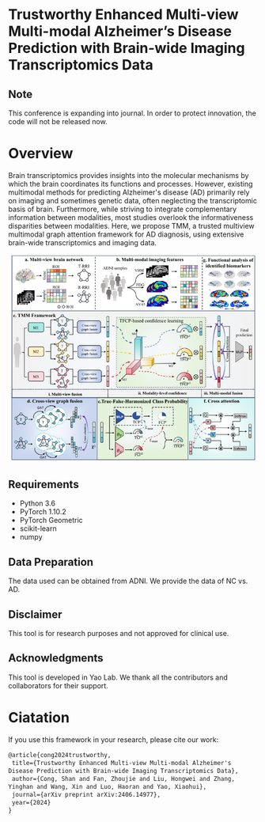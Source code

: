 # Trustworthy Enhanced Multi-view Multi-modal Alzheimer’s Disease Prediction with Brain-wide Imaging Transcriptomics Data

## Note
This conference is expanding into journal. In order to protect innovation, the code will not be released now.

# Overview
Brain transcriptomics provides insights into the molecular mechanisms by which the brain coordinates its functions and processes. However, existing multimodal methods for predicting Alzheimer's disease (AD) primarily rely on imaging and sometimes genetic data, often neglecting the transcriptomic basis of brain. Furthermore, while striving to integrate complementary information between modalities, most studies overlook the informativeness disparities between modalities. Here, we propose TMM, a trusted multiview multimodal graph attention framework for AD diagnosis, using extensive brain-wide transcriptomics and imaging data. 

![Framework](frameworkTMM.png)

## Requirements

- Python 3.6
- PyTorch 1.10.2
- PyTorch Geometric
- scikit-learn
- numpy

## Data Preparation
The data used can be obtained from ADNI. We provide the data of NC vs. AD.

## Disclaimer
This tool is for research purposes and not approved for clinical use.

## Acknowledgments
This tool is developed in Yao Lab. We thank all the contributors and collaborators for their support.

# Ciatation

If you use this framework in your research, please cite our work:

 ``` 
@article{cong2024trustworthy,
  title={Trustworthy Enhanced Multi-view Multi-modal Alzheimer's Disease Prediction with Brain-wide Imaging Transcriptomics Data},
  author={Cong, Shan and Fan, Zhoujie and Liu, Hongwei and Zhang, Yinghan and Wang, Xin and Luo, Haoran and Yao, Xiaohui},
  journal={arXiv preprint arXiv:2406.14977},
  year={2024}
}
 ``` 


